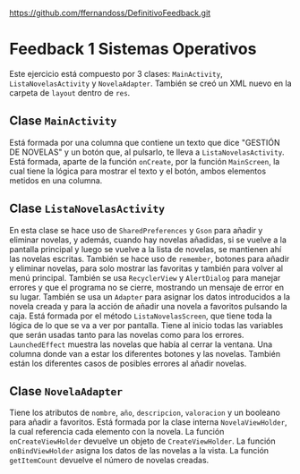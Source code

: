 https://github.com/ffernandoss/DefinitivoFeedback.git

# Feedback 1 Sistemas Operativos

Este ejercicio está compuesto por 3 clases: `MainActivity`, `ListaNovelasActivity` y `NovelaAdapter`. También se creó un XML nuevo en la carpeta de `layout` dentro de `res`.

## Clase `MainActivity`

Está formada por una columna que contiene un texto que dice "GESTIÓN DE NOVELAS" y un botón que, al pulsarlo, te lleva a `ListaNovelasActivity`. Está formada, aparte de la función `onCreate`, por la función `MainScreen`, la cual tiene la lógica para mostrar el texto y el botón, ambos elementos metidos en una columna.

## Clase `ListaNovelasActivity`

En esta clase se hace uso de `SharedPreferences` y `Gson` para añadir y eliminar novelas, y además, cuando hay novelas añadidas, si se vuelve a la pantalla principal y luego se vuelve a la lista de novelas, se mantienen ahí las novelas escritas. También se hace uso de `remember`, botones para añadir y eliminar novelas, para solo mostrar las favoritas y también para volver al menú principal. También se usa `RecyclerView` y `AlertDialog` para manejar errores y que el programa no se cierre, mostrando un mensaje de error en su lugar. También se usa un `Adapter` para asignar los datos introducidos a la novela creada y para la acción de añadir una novela a favoritos pulsando la caja. Está formada por el método `ListaNovelasScreen`, que tiene toda la lógica de lo que se va a ver por pantalla. Tiene al inicio todas las variables que serán usadas tanto para las novelas como para los errores. `LaunchedEffect` muestra las novelas que había al cerrar la ventana. Una columna donde van a estar los diferentes botones y las novelas. También están los diferentes casos de posibles errores al añadir novelas.

## Clase `NovelaAdapter`

Tiene los atributos de `nombre`, `año`, `descripcion`, `valoracion` y un booleano para añadir a favoritos. Está formada por la clase interna `NovelaViewHolder`, la cual referencia cada elemento con la novela. La función `onCreateViewHolder` devuelve un objeto de `CreateViewHolder`. La función `onBindViewHolder` asigna los datos de las novelas a la vista. La función `getItemCount` devuelve el número de novelas creadas.
